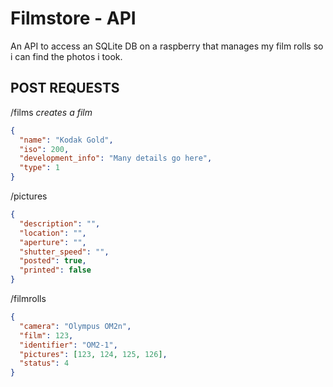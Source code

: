 # Filmstore - API
An API to access an SQLite DB on a raspberry that manages my film rolls so i can find the photos i took.


## POST REQUESTS
/films
*creates a film*
```json
{
  "name": "Kodak Gold",
  "iso": 200,
  "development_info": "Many details go here",
  "type": 1
}
```

/pictures
```json
{
  "description": "",
  "location": "",
  "aperture": "",
  "shutter_speed": "",
  "posted": true,
  "printed": false
}
```

/filmrolls
```json
{
  "camera": "Olympus OM2n",
  "film": 123,
  "identifier": "OM2-1",
  "pictures": [123, 124, 125, 126],
  "status": 4
}
```
